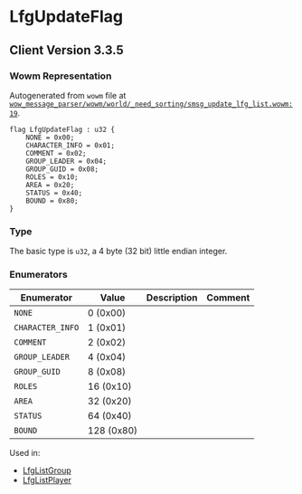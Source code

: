 # LfgUpdateFlag

## Client Version 3.3.5

### Wowm Representation

Autogenerated from `wowm` file at [`wow_message_parser/wowm/world/_need_sorting/smsg_update_lfg_list.wowm:19`](https://github.com/gtker/wow_messages/tree/main/wow_message_parser/wowm/world/_need_sorting/smsg_update_lfg_list.wowm#L19).

```rust,ignore
flag LfgUpdateFlag : u32 {
    NONE = 0x00;
    CHARACTER_INFO = 0x01;
    COMMENT = 0x02;
    GROUP_LEADER = 0x04;
    GROUP_GUID = 0x08;
    ROLES = 0x10;
    AREA = 0x20;
    STATUS = 0x40;
    BOUND = 0x80;
}
```
### Type
The basic type is `u32`, a 4 byte (32 bit) little endian integer.
### Enumerators
| Enumerator | Value  | Description | Comment |
| --------- | -------- | ----------- | ------- |
| `NONE` | 0 (0x00) |  |  |
| `CHARACTER_INFO` | 1 (0x01) |  |  |
| `COMMENT` | 2 (0x02) |  |  |
| `GROUP_LEADER` | 4 (0x04) |  |  |
| `GROUP_GUID` | 8 (0x08) |  |  |
| `ROLES` | 16 (0x10) |  |  |
| `AREA` | 32 (0x20) |  |  |
| `STATUS` | 64 (0x40) |  |  |
| `BOUND` | 128 (0x80) |  |  |

Used in:
* [LfgListGroup](lfglistgroup.md)
* [LfgListPlayer](lfglistplayer.md)

